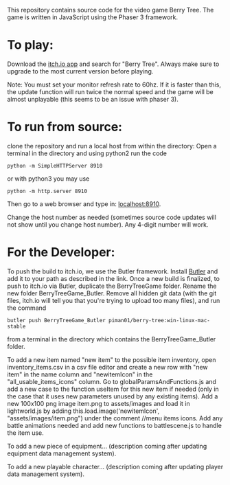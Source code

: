 This repository contains source code for the video game Berry Tree. The game is written in JavaScript using the Phaser 3 framework.

# To play:

Download the [itch.io app](https://itch.io/app) and search for "Berry Tree". Always make sure to upgrade to the most current version before playing.

Note: You must set your monitor refresh rate to 60hz. If it is faster than this, the update function will run twice the normal speed and the game will be almost unplayable (this seems to be an issue with phaser 3).

# To run from source:

clone the repository and run a local host from within the directory:
Open a terminal in the directory and using python2 run the code

```console
python -m SimpleHTTPServer 8910
```

or with python3 you may use

```console
python -m http.server 8910
```

Then go to a web browser and type in: [localhost:8910](http://localhost:8910/).

Change the host number as needed (sometimes source code updates will not show until you change host number). Any 4-digit number will work.

# For the Developer:

To push the build to itch.io, we use the Butler framework. Install [Butler](https://itch.io/docs/butler/installing.html) and add it to your path as described in the link. Once a new build is finalized, to push to itch.io via Butler, duplicate the BerryTreeGame folder. Rename the new folder BerryTreeGame_Butler. Remove all hidden git data (with the git files, itch.io will tell you that you're trying to upload too many files), and run the command

```console
butler push BerryTreeGame_Butler piman01/berry-tree:win-linux-mac-stable
```

from a terminal in the directory which contains the BerryTreeGame_Butler folder.

To add a new item named "new item" to the possible item inventory, open inventory_items.csv in a csv file editor and create a new row with "new item" in the name column and "newitemIcon" in the "all_usable_items_icons" column. Go to globalParamsAndFunctions.js and add a new case to the function useItem for this new item if needed (only in the case that it uses new parameters unused by any existing items). Add a new 100x100 png image item.png to assets/images and load it in lightworld.js by adding this.load.image('newitemIcon', "assets/images/item.png") under the comment //menu items icons. Add any battle animations needed and add new functions to battlescene.js to handle the item use.

To add a new piece of equipment... (description coming after updating equipment data management system).

To add a new playable character... (description coming after updating player data management system).
